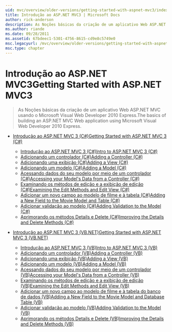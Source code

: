 ```yaml
---
uid: mvc/overview/older-versions/getting-started-with-aspnet-mvc3/index
title: Introdução ao ASP.NET MVC3 | Microsoft Docs
author: rick-anderson
description: As Noções básicas da criação de um aplicativo Web ASP.NET MVC usando o Microsoft Visual Web Developer 2010 Express.
ms.author: riande
ms.date: 09/28/2011
ms.assetid: 67bdeec1-5301-4756-8615-cd9e8c5749e0
msc.legacyurl: /mvc/overview/older-versions/getting-started-with-aspnet-mvc3
msc.type: chapter
---
```

<a name="getting-started-with-aspnet-mvc3"></a><span data-ttu-id="6a6b5-103">Introdução ao ASP.NET MVC3</span><span class="sxs-lookup"><span data-stu-id="6a6b5-103">Getting Started with ASP.NET MVC3</span></span>
====================
> <span data-ttu-id="6a6b5-104">As Noções básicas da criação de um aplicativo Web ASP.NET MVC usando o Microsoft Visual Web Developer 2010 Express.</span><span class="sxs-lookup"><span data-stu-id="6a6b5-104">The basics of building an ASP.NET MVC Web application using Microsoft Visual Web Developer 2010 Express.</span></span>


- [<span data-ttu-id="6a6b5-105">Introdução ao ASP.NET MVC 3 (C#)</span><span class="sxs-lookup"><span data-stu-id="6a6b5-105">Getting Started with ASP.NET MVC 3 (C#)</span></span>](cs/index.md)

    - [<span data-ttu-id="6a6b5-106">Introdução ao ASP.NET MVC 3 (C#)</span><span class="sxs-lookup"><span data-stu-id="6a6b5-106">Intro to ASP.NET MVC 3 (C#)</span></span>](cs/intro-to-aspnet-mvc-3.md)
    - [<span data-ttu-id="6a6b5-107">Adicionando um controlador (C#)</span><span class="sxs-lookup"><span data-stu-id="6a6b5-107">Adding a Controller (C#)</span></span>](cs/adding-a-controller.md)
    - [<span data-ttu-id="6a6b5-108">Adicionando uma exibição (C#)</span><span class="sxs-lookup"><span data-stu-id="6a6b5-108">Adding a View (C#)</span></span>](cs/adding-a-view.md)
    - [<span data-ttu-id="6a6b5-109">Adicionando um modelo (C#)</span><span class="sxs-lookup"><span data-stu-id="6a6b5-109">Adding a Model (C#)</span></span>](cs/adding-a-model.md)
    - [<span data-ttu-id="6a6b5-110">Acessando dados do seu modelo por meio de um controlador (C#)</span><span class="sxs-lookup"><span data-stu-id="6a6b5-110">Accessing your Model's Data from a Controller (C#)</span></span>](cs/accessing-your-models-data-from-a-controller.md)
    - [<span data-ttu-id="6a6b5-111">Examinando os métodos de edição e a exibição de edição (C#)</span><span class="sxs-lookup"><span data-stu-id="6a6b5-111">Examining the Edit Methods and Edit View (C#)</span></span>](cs/examining-the-edit-methods-and-edit-view.md)
    - [<span data-ttu-id="6a6b5-112">Adicionar um novo campo ao modelo de filme e à tabela (C#)</span><span class="sxs-lookup"><span data-stu-id="6a6b5-112">Adding a New Field to the Movie Model and Table (C#)</span></span>](cs/adding-a-new-field.md)
    - [<span data-ttu-id="6a6b5-113">Adicionar validação ao modelo (C#)</span><span class="sxs-lookup"><span data-stu-id="6a6b5-113">Adding Validation to the Model (C#)</span></span>](cs/adding-validation-to-the-model.md)
    - [<span data-ttu-id="6a6b5-114">Aprimorando os métodos Details e Delete (C#)</span><span class="sxs-lookup"><span data-stu-id="6a6b5-114">Improving the Details and Delete Methods (C#)</span></span>](cs/improving-the-details-and-delete-methods.md)
- [<span data-ttu-id="6a6b5-115">Introdução ao ASP.NET MVC 3 (VB.NET)</span><span class="sxs-lookup"><span data-stu-id="6a6b5-115">Getting Started with ASP.NET MVC 3 (VB.NET)</span></span>](vb/index.md)

    - [<span data-ttu-id="6a6b5-116">Introdução ao ASP.NET MVC 3 (VB)</span><span class="sxs-lookup"><span data-stu-id="6a6b5-116">Intro to ASP.NET MVC 3 (VB)</span></span>](vb/intro-to-aspnet-mvc-3.md)
    - [<span data-ttu-id="6a6b5-117">Adicionando um controlador (VB)</span><span class="sxs-lookup"><span data-stu-id="6a6b5-117">Adding a Controller (VB)</span></span>](vb/adding-a-controller.md)
    - [<span data-ttu-id="6a6b5-118">Adicionando uma exibição (VB)</span><span class="sxs-lookup"><span data-stu-id="6a6b5-118">Adding a View (VB)</span></span>](vb/adding-a-view.md)
    - [<span data-ttu-id="6a6b5-119">Adicionando um modelo (VB)</span><span class="sxs-lookup"><span data-stu-id="6a6b5-119">Adding a Model (VB)</span></span>](vb/adding-a-model.md)
    - [<span data-ttu-id="6a6b5-120">Acessando dados do seu modelo por meio de um controlador (VB)</span><span class="sxs-lookup"><span data-stu-id="6a6b5-120">Accessing your Model's Data from a Controller (VB)</span></span>](vb/accessing-your-models-data-from-a-controller.md)
    - [<span data-ttu-id="6a6b5-121">Examinando os métodos de edição e a exibição de edição (VB)</span><span class="sxs-lookup"><span data-stu-id="6a6b5-121">Examining the Edit Methods and Edit View (VB)</span></span>](vb/examining-the-edit-methods-and-edit-view.md)
    - [<span data-ttu-id="6a6b5-122">Adicionar um novo campo ao modelo de filme e à tabela do banco de dados (VB)</span><span class="sxs-lookup"><span data-stu-id="6a6b5-122">Adding a New Field to the Movie Model and Database Table (VB)</span></span>](vb/adding-a-new-field.md)
    - [<span data-ttu-id="6a6b5-123">Adicionar validação ao modelo (VB)</span><span class="sxs-lookup"><span data-stu-id="6a6b5-123">Adding Validation to the Model (VB)</span></span>](vb/adding-validation-to-the-model.md)
    - [<span data-ttu-id="6a6b5-124">Aprimorando os métodos Details e Delete (VB)</span><span class="sxs-lookup"><span data-stu-id="6a6b5-124">Improving the Details and Delete Methods (VB)</span></span>](vb/improving-the-details-and-delete-methods.md)
